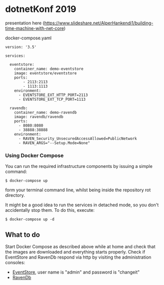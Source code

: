 # dotnetKonf 2019

presentation here (https://www.slideshare.net/AlperHankendi1/building-time-machine-with-net-core) 

docker-compose.yaml
```
version: '3.5'

services:

  eventstore:
    container_name: demo-eventstore
    image: eventstore/eventstore
    ports:
        - 2113:2113
        - 1113:1113
    environment:
      - EVENTSTORE_EXT_HTTP_PORT=2113
      - EVENTSTORE_EXT_TCP_PORT=1113

  ravendb:
    container_name: demo-ravendb
    image: ravendb/ravendb
    ports:
      - 8080:8080
      - 38888:38888
    environment:
      - RAVEN_Security_UnsecuredAccessAllowed=PublicNetwork
      - RAVEN_ARGS="--Setup.Mode=None"

```

### Using Docker Compose

You can run the required infrastructure components by issuing a simple command:

```
$ docker-compose up
```

form your terminal command line, whilst being inside the repository rot directory.

It might be a good idea to run the services in detached mode, so you don't accidentally stop them. To do this, execute:

```
$ docker-compose up -d
```
## What to do
Start Docker Compose as described above while at home and check that the images are downloaded and everything starts properly. 
Check if EventStore and RavenDb respond via http by visiting the administration consoles:

- [EventStore](http://localhost:2113), user name is "admin" and password is "changeit"
- [RavenDb](http://localhost:8080)
